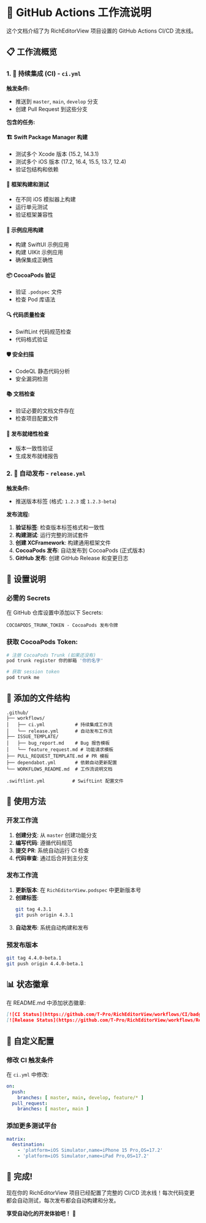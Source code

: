 # 🚀 GitHub Actions 工作流说明

这个文档介绍了为 RichEditorView 项目设置的 GitHub Actions CI/CD 流水线。

## 📋 工作流概览

### 1. 🔄 持续集成 (CI) - `ci.yml`

**触发条件:**
- 推送到 `master`, `main`, `develop` 分支
- 创建 Pull Request 到这些分支

**包含的任务:**

#### 🏗️ Swift Package Manager 构建
- 测试多个 Xcode 版本 (15.2, 14.3.1)
- 测试多个 iOS 版本 (17.2, 16.4, 15.5, 13.7, 12.4)
- 验证包结构和依赖

#### 📱 框架构建和测试
- 在不同 iOS 模拟器上构建
- 运行单元测试
- 验证框架兼容性

#### 🎯 示例应用构建
- 构建 SwiftUI 示例应用
- 构建 UIKit 示例应用
- 确保集成正确性

#### 📦 CocoaPods 验证
- 验证 `.podspec` 文件
- 检查 Pod 库语法

#### 🔍 代码质量检查
- SwiftLint 代码规范检查
- 代码格式验证

#### 🛡️ 安全扫描
- CodeQL 静态代码分析
- 安全漏洞检测

#### 📚 文档检查
- 验证必要的文档文件存在
- 检查项目配置文件

#### 🎯 发布就绪性检查
- 版本一致性验证
- 生成发布就绪报告

### 2. 🚀 自动发布 - `release.yml`

**触发条件:**
- 推送版本标签 (格式: `1.2.3` 或 `1.2.3-beta`)

**发布流程:**

1. **验证标签**: 检查版本标签格式和一致性
2. **构建测试**: 运行完整的测试套件
3. **创建 XCFramework**: 构建通用框架文件
4. **CocoaPods 发布**: 自动发布到 CocoaPods (正式版本)
5. **GitHub 发布**: 创建 GitHub Release 和变更日志

## 🔧 设置说明

### 必需的 Secrets

在 GitHub 仓库设置中添加以下 Secrets:

```
COCOAPODS_TRUNK_TOKEN - CocoaPods 发布令牌
```

### 获取 CocoaPods Token:

```bash
# 注册 CocoaPods Trunk (如果还没有)
pod trunk register 你的邮箱 '你的名字'

# 获取 session token
pod trunk me
```

## 📂 添加的文件结构

```
.github/
├── workflows/
│   ├── ci.yml           # 持续集成工作流
│   └── release.yml      # 自动发布工作流
├── ISSUE_TEMPLATE/
│   ├── bug_report.md    # Bug 报告模板
│   └── feature_request.md # 功能请求模板
├── PULL_REQUEST_TEMPLATE.md # PR 模板
├── dependabot.yml       # 依赖自动更新配置
└── WORKFLOWS_README.md  # 工作流说明文档

.swiftlint.yml          # SwiftLint 配置文件
```

## 🎯 使用方法

### 开发工作流

1. **创建分支**: 从 `master` 创建功能分支
2. **编写代码**: 遵循代码规范
3. **提交 PR**: 系统自动运行 CI 检查
4. **代码审查**: 通过后合并到主分支

### 发布工作流

1. **更新版本**: 在 `RichEditorView.podspec` 中更新版本号
2. **创建标签**: 
   ```bash
   git tag 4.3.1
   git push origin 4.3.1
   ```
3. **自动发布**: 系统自动构建和发布

### 预发布版本

```bash
git tag 4.4.0-beta.1
git push origin 4.4.0-beta.1
```

## 📊 状态徽章

在 README.md 中添加状态徽章:

```markdown
[![CI Status](https://github.com/T-Pro/RichEditorView/workflows/CI/badge.svg)](https://github.com/T-Pro/RichEditorView/actions?query=workflow%3ACI)
[![Release Status](https://github.com/T-Pro/RichEditorView/workflows/Release/badge.svg)](https://github.com/T-Pro/RichEditorView/actions?query=workflow%3ARelease)
```

## 🔧 自定义配置

### 修改 CI 触发条件

在 `ci.yml` 中修改:

```yaml
on:
  push:
    branches: [ master, main, develop, feature/* ]
  pull_request:
    branches: [ master, main ]
```

### 添加更多测试平台

```yaml
matrix:
  destination: 
    - 'platform=iOS Simulator,name=iPhone 15 Pro,OS=17.2'
    - 'platform=iOS Simulator,name=iPad Pro,OS=17.2'
```

## 🎉 完成!

现在你的 RichEditorView 项目已经配置了完整的 CI/CD 流水线！每次代码变更都会自动测试，每次发布都会自动构建和分发。

**享受自动化的开发体验吧！** 🚀

